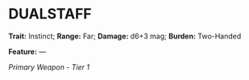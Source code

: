 ﻿---
tags:
  - Item
  - Weapon
name: 'DUALSTAFF'
trait: 'Instinct'
range: 'Far'
damage: 'd6+3 mag'
burden: 'Two-Handed'
feat_name: 
feat_text: 
primary_or_secondary: 'Primary Weapon'
tier: 1
---

# DUALSTAFF

**Trait:** Instinct; **Range:** Far; **Damage:** d6+3 mag; **Burden:** Two-Handed

**Feature:** —

*Primary Weapon - Tier 1*

